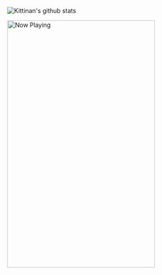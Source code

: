 ![Kittinan's github stats](https://github-readme-stats.vercel.app/api?username=predator0x300&show_icons=true&title_color=fff&icon_color=79ff97&text_color=9f9f9f&bg_color=151515)

<a href="https://spotify.jvillegasd.duckdns.org/?opened">
  <img src="https://spotify.jvillegasd.duckdns.org" width="341" height="571" alt="Now Playing">
</a>

<!-- <div id = "some_issues">
  <p>It is a little list of problems you can face while implementing this kind of stuff</p>
  <ul id = "problem_list">
    <li>
      Github tend to cache anonymized URL, so you should visit this link if you have problem with image cache.
      https://docs.github.com/es/github/authenticating-to-github/about-anonymized-image-urls
    </li>
    <li>
      When you wrap your HTML in SVG/foreignObject maybe nothing show up. You can solve this issue visiting this link.
      https://stackoverflow.com/questions/13848039/svg-foreignobject-contents-do-not-display-unless-plain-text
    </li>
  </ul>
</div> -->

<!---
Predator0x300/Predator0x300 is a ✨ special ✨ repository because its `README.md` (this file) appears on your GitHub profile.
You can click the Preview link to take a look at your changes.
--->
